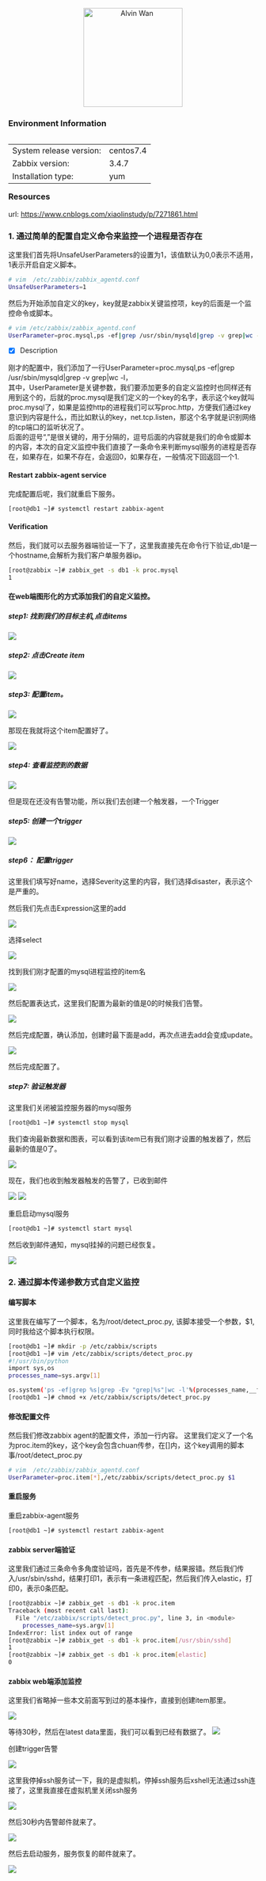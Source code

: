 <p align='center'> <a href='https://github.com/alvinwancn' target="_blank"> <img src='https://github.com/AlvinWanCN/life-record/raw/master/images/etlucency.png' alt='Alvin Wan' width=200></a></p>



### Environment Information



<table align="left">
<tr><td>System release version: </td><td>centos7.4</td></tr>
<tr><td>Zabbix version: </td><td>3.4.7</td></tr>
<tr><td>Installation type: </td><td >yum</td></tr>
</table>

### Resources
url: https://www.cnblogs.com/xiaolinstudy/p/7271861.html

### 1. 通过简单的配置自定义命令来监控一个进程是否存在


这里我们首先将UnsafeUserParameters的设置为1，该值默认为0,0表示不适用，1表示开启自定义脚本。
```bash
# vim  /etc/zabbix/zabbix_agentd.conf
UnsafeUserParameters=1
```

然后为开始添加自定义的key，key就是zabbix关键监控项，key的后面是一个监控命令或脚本。
```bash
# vim /etc/zabbix/zabbix_agentd.conf
UserParameter=proc.mysql,ps -ef|grep /usr/sbin/mysqld|grep -v grep|wc -l
```

- [x] Description

刚才的配置中，我们添加了一行UserParameter=proc.mysql,ps -ef|grep /usr/sbin/mysqld|grep -v grep|wc -l，</br>
其中，UserParameter是关键参数，我们要添加更多的自定义监控时也同样还有用到这个的，后就的proc.mysql是我们定义的一个key的名字，表示这个key就叫proc.mysql了，如果是监控http的进程我们可以写proc.http，方便我们通过key意识到内容是什么，而比如默认的key，net.tcp.listen，那这个名字就是识别网络的tcp端口的监听状况了。</br>
后面的逗号“,”是很关键的，用于分隔的，逗号后面的内容就是我们的命令或脚本的内容，本次的自定义监控中我们直接了一条命令来判断mysql服务的进程是否存在，如果存在，如果不存在，会返回0，如果存在，一般情况下回返回一个1.

#### Restart zabbix-agent service
完成配置后呢，我们就重启下服务。
```bash
[root@db1 ~]# systemctl restart zabbix-agent
```
#### Verification
然后，我们就可以去服务器端验证一下了，这里我直接先在命令行下验证,db1是一个hostname,会解析为我们客户单服务器ip。
```bash
[root@zabbix ~]# zabbix_get -s db1 -k proc.mysql
1
```
#### 在web端图形化的方式添加我们的自定义监控。

##### step1: 找到我们的目标主机,点击items
<img src=../images/22.jpg>

##### step2: 点击Create item
<img src=../images/23.jpg>

##### step3: 配置item。
<img src=../images/24.jpg>

那现在我就将这个item配置好了。

<img src=../images/25.jpg>

##### step4: 查看监控到的数据
<img src=../images/26.jpg>

但是现在还没有告警功能，所以我们去创建一个触发器，一个Trigger

##### step5: 创建一个trigger

<img src=../images/27.jpg>

##### step6： 配置trigger
这里我们填写好name，选择Severity这里的内容，我们选择disaster，表示这个是严重的。

然后我们先点击Expression这里的add

<img src=../images/28.jpg>

选择select

<img src=../images/29.jpg>

找到我们刚才配置的mysql进程监控的item名

<img src=../images/30.jpg>

然后配置表达式，这里我们配置为最新的值是0的时候我们告警。

<img src=../images/31.jpg>

然后完成配置，确认添加，创建时最下面是add，再次点进去add会变成update。


<img src=../images/32.jpg>

然后完成配置了。

##### step7: 验证触发器
这里我们关闭被监控服务器的mysql服务
```bash
[root@db1 ~]# systemctl stop mysql
```

我们查询最新数据和图表，可以看到该item已有我们刚才设置的触发器了，然后最新的值是0了。

<img src=../images/33.jpg>

现在，我们也收到触发器触发的告警了，已收到邮件

<img src=../images/34.jpg>

<img src=../images/35.jpg>

重启启动mysql服务

```bash
[root@db1 ~]# systemctl start mysql
```

然后收到邮件通知，mysql挂掉的问题已经恢复。

<img src=../images/36.jpg>


### 2. 通过脚本传递参数方式自定义监控

#### 编写脚本

这里我在编写了一个脚本，名为/root/detect_proc.py, 该脚本接受一个参数，$1,同时我给这个脚本执行权限。
```bash
[root@db1 ~]# mkdir -p /etc/zabbix/scripts
[root@db1 ~]# vim /etc/zabbix/scripts/detect_proc.py
#!/usr/bin/python
import sys,os
processes_name=sys.argv[1]

os.system('ps -ef|grep %s|grep -Ev "grep|%s"|wc -l'%(processes_name,__file__))
[root@db1 ~]# chmod +x /etc/zabbix/scripts/detect_proc.py
```

#### 修改配置文件

然后我们修改zabbix agent的配置文件，添加一行内容。
这里我们定义了一个名为proc.item的key，这个key会包含chuan传参，在[]内，这个key调用的脚本事/root/detect_proc.py
```bash
# vim  /etc/zabbix/zabbix_agentd.conf
UserParameter=proc.item[*],/etc/zabbix/scripts/detect_proc.py $1
```
#### 重启服务

重启zabbix-agent服务
```bash
[root@db1 ~]# systemctl restart zabbix-agent
```

#### zabbix server端验证

这里我们通过三条命令多角度验证吗，首先是不传参，结果报错。然后我们传入/usr/sbin/sshd，结果打印1，表示有一条进程匹配，然后我们传入elastic，打印0，表示0条匹配。

```bash
[root@zabbix ~]# zabbix_get -s db1 -k proc.item
Traceback (most recent call last):
  File "/etc/zabbix/scripts/detect_proc.py", line 3, in <module>
    processes_name=sys.argv[1]
IndexError: list index out of range
[root@zabbix ~]# zabbix_get -s db1 -k proc.item[/usr/sbin/sshd]
1
[root@zabbix ~]# zabbix_get -s db1 -k proc.item[elastic]
0

```

#### zabbix web端添加监控
这里我们省略掉一些本文前面写到过的基本操作，直接到创建item那里。

<img src=../images/37.jpg>

等待30秒，然后在latest data里面，我们可以看到已经有数据了。
<img src=../images/38.jpg>


创建trigger告警

<img src=../images/39.jpg>

这里我停掉ssh服务试一下，我的是虚拟机，停掉ssh服务后xshell无法通过ssh连接了，这里我直接在虚拟机里关闭ssh服务

<img src=../images/40.jpg>

然后30秒内告警邮件就来了。

<img src=../images/41.jpg>

然后去启动服务，服务恢复的邮件就来了。

<img src=../images/42.jpg>